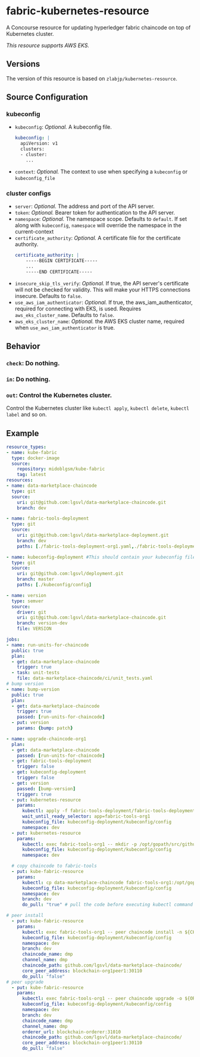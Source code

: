 # fabric-kubernetes-resource



A Concourse resource for updating hyperledger fabric chaincode on top of Kubernetes cluster.

*This resource supports AWS EKS.*

## Versions

The version of this resource is based on `zlabjp/kubernetes-resource`.
## Source Configuration

### kubeconfig

- `kubeconfig`: *Optional.* A kubeconfig file.
    ```yaml
    kubeconfig: |
      apiVersion: v1
      clusters:
      - cluster:
        ...
    ```
- `context`: *Optional.* The context to use when specifying a `kubeconfig` or `kubeconfig_file`

### cluster configs

- `server`: *Optional.* The address and port of the API server.
- `token`: *Optional.* Bearer token for authentication to the API server.
- `namespace`: *Optional.* The namespace scope. Defaults to `default`. If set along with `kubeconfig`, `namespace` will override the namespace in the current-context
- `certificate_authority`: *Optional.* A certificate file for the certificate authority.
    ```yaml
    certificate_authority: |
        -----BEGIN CERTIFICATE-----
        ...
        -----END CERTIFICATE-----
    ```
- `insecure_skip_tls_verify`: *Optional.* If true, the API server's certificate will not be checked for validity. This will make your HTTPS connections insecure. Defaults to `false`.
- `use_aws_iam_authenticator`: *Optional.* If true, the aws_iam_authenticator, required for connecting with EKS, is used. Requires `aws_eks_cluster_name`. Defaults to `false`.
- `aws_eks_cluster_name`: *Optional.* the AWS EKS cluster name, required when `use_aws_iam_authenticator` is true.

## Behavior

### `check`: Do nothing.

### `in`: Do nothing.

### `out`: Control the Kubernetes cluster.

Control the Kubernetes cluster like `kubectl apply`, `kubectl delete`, `kubectl label` and so on.

## Example

```yaml
resource_types:
- name: kube-fabric
  type: docker-image
  source:
    repository: midoblgsm/kube-fabric
    tag: latest
resources:
- name: data-marketplace-chaincode
  type: git
  source:
    uri: git@github.com:lgsvl/data-marketplace-chaincode.git
    branch: dev

- name: fabric-tools-deployment
  type: git
  source:
    uri: git@github.com:lgsvl/data-marketplace-deployment.git
    branch: dev
    paths: [./fabric-tools-deployment-org1.yaml,./fabric-tools-deployment-org2.yaml] # you can add other orgs to make the update in parallel

- name: kubeconfig-deployment #This should contain your kubeconfig file to allow the pipeline to deploy on your behalf
  type: git
  source:
    uri: git@github.com:lgsvl/deployment.git
    branch: master
    paths: [./kubeconfig/config]

- name: version
  type: semver
  source:
    driver: git
    uri: git@github.com:lgsvl/data-marketplace-chaincode.git
    branch: version-dev
    file: VERSION

jobs:
- name: run-units-for-chaincode
  public: true
  plan:
  - get: data-marketplace-chaincode
    trigger: true
  - task: unit-tests
    file: data-marketplace-chaincode/ci/unit_tests.yaml
# bump version
- name: bump-version
  public: true
  plan:
  - get: data-marketplace-chaincode
    trigger: true
    passed: [run-units-for-chaincode]
  - put: version
    params: {bump: patch}

- name: upgrade-chaincode-org1
  plan:
  - get: data-marketplace-chaincode
    passed: [run-units-for-chaincode]
  - get: fabric-tools-deployment
    trigger: false
  - get: kubeconfig-deployment
    trigger: false
  - get: version
    passed: [bump-version]
    trigger: true
  - put: kubernetes-resource
    params:
      kubectl: apply -f fabric-tools-deployment/fabric-tools-deployment-org1.yaml
      wait_until_ready_selector: app=fabric-tools-org1
      kubeconfig_file: kubeconfig-deployment/kubeconfig/config
      namespace: dev
  - put: kubernetes-resource
    params:
      kubectl: exec fabric-tools-org1 -- mkdir -p /opt/gopath/src/github.com/lgsvl/
      kubeconfig_file: kubeconfig-deployment/kubeconfig/config
      namespace: dev

  # copy chaincode to fabric-tools
  - put: kube-fabric-resource
    params:
      kubectl: cp data-marketplace-chaincode fabric-tools-org1:/opt/gopath/src/github.com/lgsvl/
      kubeconfig_file: kubeconfig-deployment/kubeconfig/config
      namespace: dev
      branch: dev
      do_pull: "true" # pull the code before executing kubectl command

# peer install
  - put: kube-fabric-resource
    params:
      kubectl: exec fabric-tools-org1 -- peer chaincode install -n ${CHAINCODE_NAME} -v ${CHAINCODE_VERSION} -p ${CHAINCODE_PATH}
      kubeconfig_file: kubeconfig-deployment/kubeconfig/config
      namespace: dev
      branch: dev
      chaincode_name: dmp
      channel_name: dmp
      chaincode_path: github.com/lgsvl/data-marketplace-chaincode/
      core_peer_address: blockchain-org1peer1:30110
      do_pull: "false"
# peer upgrade
  - put: kube-fabric-resource
    params:
      kubectl: exec fabric-tools-org1 -- peer chaincode upgrade -o ${ORDERER_URL} -C ${CHANNEL_NAME} -n ${CHAINCODE_NAME} -v ${CHAINCODE_VERSION} -p ${CHAINCODE_PATH} -c '{"Args":["init","dmpoken","10000"]}'
      kubeconfig_file: kubeconfig-deployment/kubeconfig/config
      namespace: dev
      branch: dev
      chaincode_name: dmp
      channel_name: dmp
      orderer_url: blockchain-orderer:31010
      chaincode_path: github.com/lgsvl/data-marketplace-chaincode/
      core_peer_address: blockchain-org1peer1:30110
      do_pull: "false"
```


